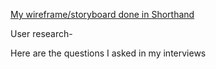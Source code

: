 [My wireframe/storyboard done in Shorthand](https://preview.shorthand.com/3c0qREsrKPKftKd0)

User research-

Here are the questions I asked in my interviews
